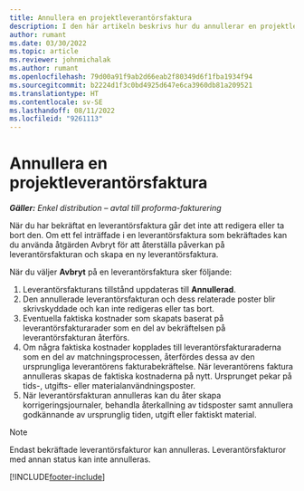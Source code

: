 ```yaml
---
title: Annullera en projektleverantörsfaktura
description: I den här artikeln beskrivs hur du annullerar en projektleverantörsfaktura i Microsoft Dynamics 365 Project Operations och den ekonomiska påverkan av att annullera en projektleverantörsfaktura.
author: rumant
ms.date: 03/30/2022
ms.topic: article
ms.reviewer: johnmichalak
ms.author: rumant
ms.openlocfilehash: 79d00a91f9ab2d66eab2f80349d6f1fba1934f94
ms.sourcegitcommit: b2224d1f3c0bd4925d647e6ca3960db81a209521
ms.translationtype: HT
ms.contentlocale: sv-SE
ms.lasthandoff: 08/11/2022
ms.locfileid: "9261113"
---
```

# <a name="cancel-a-project-vendor-invoice"></a>Annullera en projektleverantörsfaktura

_**Gäller:** Enkel distribution – avtal till proforma-fakturering_

När du har bekräftat en leverantörsfaktura går det inte att redigera eller ta bort den. Om ett fel inträffade i en leverantörsfaktura som bekräftades kan du använda åtgärden Avbryt för att återställa påverkan på leverantörsfakturan och skapa en ny leverantörsfaktura.

När du väljer **Avbryt** på en leverantörsfaktura sker följande:

1. Leverantörsfakturans tillstånd uppdateras till **Annullerad**.
2. Den annullerade leverantörsfakturan och dess relaterade poster blir skrivskyddade och kan inte redigeras eller tas bort.
3. Eventuella faktiska kostnader som skapats baserat på leverantörsfakturarader som en del av bekräftelsen på leverantörsfakturan återförs.
4. Om några faktiska kostnader kopplades till leverantörsfakturaraderna som en del av matchningsprocessen, återfördes dessa av den ursprungliga leverantörens fakturabekräftelse. När leverantörens faktura annulleras skapas de faktiska kostnaderna på nytt. Ursprunget pekar på tids-, utgifts- eller materialanvändningsposter.
5. När leverantörsfakturan annulleras kan du åter skapa korrigeringsjournaler, behandla återkallning av tidsposter samt annullera godkännande av ursprunglig tiden, utgift eller faktiskt material.

> [!NOTE]
> Endast bekräftade leverantörsfakturor kan annulleras. Leverantörsfakturor med annan status kan inte annulleras.

[!INCLUDE[footer-include](../../includes/footer-banner.md)]
